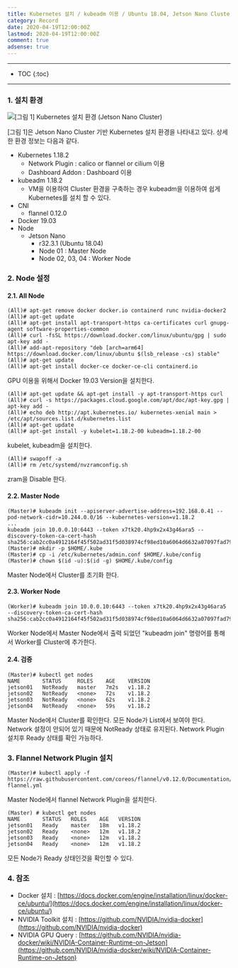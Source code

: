 ```yaml
---
title: Kubernetes 설치 / kubeadm 이용 / Ubuntu 18.04, Jetson Nano Cluster 환경
category: Record
date: 2020-04-19T12:00:00Z
lastmod: 2020-04-19T12:00:00Z
comment: true
adsense: true
---
```


***

* TOC
{:toc}

***

### 1. 설치 환경

![[그림 1] Kubernetes 설치 환경 (Jetson Nano Cluster)]({{site.baseurl}}/images/record/Kubernetes_Install_kubeadm_Ubuntu_18.04_Jetson_Nano_Cluster/Environment.PNG)

[그림 1]은 Jetson Nano Cluster 기반 Kubernetes 설치 환경을 나타내고 있다. 상세한 환경 정보는 다음과 같다.

* Kubernetes 1.18.2
  * Network Plugin : calico or flannel or cilium 이용
  * Dashboard Addon : Dashboard 이용
* kubeadm 1.18.2
  * VM을 이용하여 Cluster 환경을 구축하는 경우 kubeadm을 이용하여 쉽게 Kubernetes를 설치 할 수 있다.
* CNI
  * flannel 0.12.0
* Docker 19.03
* Node
  * Jetson Nano
    * r32.3.1 (Ubuntu 18.04)
    * Node 01 : Master Node
    * Node 02, 03, 04 : Worker Node

### 2. Node 설정

#### 2.1. All Node

~~~console
(All)# apt-get remove docker docker.io containerd runc nvidia-docker2
(All)# apt-get update
(All)# apt-get install apt-transport-https ca-certificates curl gnupg-agent software-properties-common
(All)# curl -fsSL https://download.docker.com/linux/ubuntu/gpg | sudo apt-key add -
(All)# add-apt-repository "deb [arch=arm64] https://download.docker.com/linux/ubuntu $(lsb_release -cs) stable"
(All)# apt-get update
(All)# apt-get install docker-ce docker-ce-cli containerd.io
~~~

GPU 이용을 위해서 Docker 19.03 Version을 설치한다.

~~~console
(All)# apt-get update && apt-get install -y apt-transport-https curl
(All)# curl -s https://packages.cloud.google.com/apt/doc/apt-key.gpg | apt-key add -
(All)# echo deb http://apt.kubernetes.io/ kubernetes-xenial main > /etc/apt/sources.list.d/kubernetes.list
(All)# apt-get update
(All)# apt-get install -y kubelet=1.18.2-00 kubeadm=1.18.2-00
~~~

kubelet, kubeadm을 설치한다.

~~~console
(All)# swapoff -a
(All)# rm /etc/systemd/nvzramconfig.sh
~~~

zram을 Disable 한다.

#### 2.2. Master Node

~~~console
(Master)# kubeadm init --apiserver-advertise-address=192.168.0.41 --pod-network-cidr=10.244.0.0/16 --kubernetes-version=v1.18.2
...
kubeadm join 10.0.0.10:6443 --token x7tk20.4hp9x2x43g46ara5 --discovery-token-ca-cert-hash sha256:cab2cc0a4912164f45f502ad31f5d038974cf98ed10a6064d6632a07097fad79
(Master)# mkdir -p $HOME/.kube
(Master)# cp -i /etc/kubernetes/admin.conf $HOME/.kube/config
(Master)# chown $(id -u):$(id -g) $HOME/.kube/config
~~~

Master Node에서 Cluster를 초기화 한다.

#### 2.3. Worker Node

~~~console
(Worker)# kubeadm join 10.0.0.10:6443 --token x7tk20.4hp9x2x43g46ara5 --discovery-token-ca-cert-hash sha256:cab2cc0a4912164f45f502ad31f5d038974cf98ed10a6064d6632a07097fad79
~~~

Worker Node에서 Master Node에서 출력 되었던 "kubeadm join" 명령어를 통해서 Worker를 Cluster에 추가한다.

#### 2.4. 검증

~~~console
(Master)# kubectl get nodes
NAME       STATUS     ROLES    AGE    VERSION
jetson01   NotReady   master   7m2s   v1.18.2
jetson02   NotReady   <none>   72s    v1.18.2
jetson03   NotReady   <none>   62s    v1.18.2
jetson04   NotReady   <none>   59s    v1.18.2
~~~

Master Node에서 Cluster를 확인한다. 모든 Node가 List에서 보여야 한다. Network 설정이 안되어 있기 때문에 NotReady 상태로 유지된다. Network Plugin 설치후 Ready 상태를 확인 가능하다.

### 3. Flannel Network Plugin 설치

~~~console
(Master)# kubectl apply -f https://raw.githubusercontent.com/coreos/flannel/v0.12.0/Documentation/kube-flannel.yml
~~~

Master Node에서 flannel Network Plugin을 설치한다.

~~~console
(Master) # kubectl get nodes
NAME       STATUS   ROLES    AGE   VERSION
jetson01   Ready    master   18m   v1.18.2
jetson02   Ready    <none>   12m   v1.18.2
jetson03   Ready    <none>   12m   v1.18.2
jetson04   Ready    <none>   12m   v1.18.2
~~~

모든 Node가 Ready 상태인것을 확인할 수 있다.

### 4. 참조

* Docker 설치 : [https://docs.docker.com/engine/installation/linux/docker-ce/ubuntu/](https://docs.docker.com/engine/installation/linux/docker-ce/ubuntu/)
* NVIDIA Toolkit 설치 : [https://github.com/NVIDIA/nvidia-docker](https://github.com/NVIDIA/nvidia-docker)
* NVIDIA GPU Query : [https://github.com/NVIDIA/nvidia-docker/wiki/NVIDIA-Container-Runtime-on-Jetson](https://github.com/NVIDIA/nvidia-docker/wiki/NVIDIA-Container-Runtime-on-Jetson)